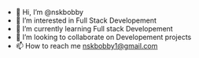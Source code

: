 - 👋 Hi, I’m @nskbobby
- 👀 I’m interested in Full Stack Developement
- 🌱 I’m currently learning Full stack Developement
- 💞️ I’m looking to collaborate on Developement projects
- 📫 How to reach me nskbobby1@gmail.com

<!---
nskbobby/nskbobby is a ✨ special ✨ repository because its `README.md` (this file) appears on your GitHub profile.
You can click the Preview link to take a look at your changes.
--->
